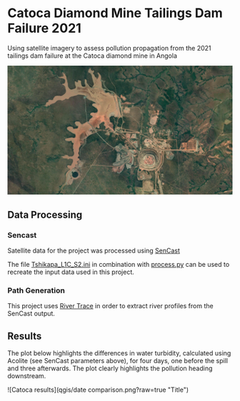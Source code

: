 # Catoca Diamond Mine Tailings Dam Failure 2021
Using satellite imagery to assess pollution propagation from the 2021 tailings dam failure at the Catoca diamond mine in Angola

![Catoca mine](data/catoca_mine.png "Title")

## Data Processing

### Sencast

Satellite data for the project was processed using [SenCast](https://gitlab.com/eawag-rs/sencast)

The file [Tshikapa_L1C_S2.ini](https://github.com/JamesRunnalls/tailings-dam-failures/blob/master/) in combination with [process.py](https://github.com/JamesRunnalls/tailings-dam-failures/blob/master/README.md) can be used to recreate the input data used in this project.

### Path Generation

This project uses [River Trace](https://github.com/JamesRunnalls/river-trace) in order to extract river profiles from the SenCast output.

## Results

The plot below highlights the differences in water turbidity, calculated using Acolite (see SenCast parameters above), 
for four days, one before the spill and three afterwards. The plot clearly highlights the pollution heading downstream.

![Catoca results](qgis/date comparison.png?raw=true "Title")